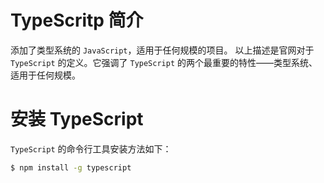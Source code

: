 # TypeScritp 简介
添加了类型系统的 `JavaScript`，适用于任何规模的项目。
以上描述是官网对于 `TypeScript` 的定义。它强调了 `TypeScript` 的两个最重要的特性——类型系统、适用于任何规模。



# 安装 TypeScript
`TypeScript` 的命令行工具安装方法如下：
```sh
$ npm install -g typescript
```